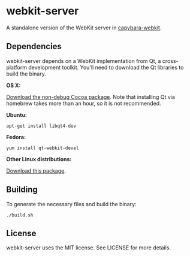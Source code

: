 # webkit-server

A standalone version of the WebKit server in [capybara-webkit](https://github.com/thoughtbot/capybara-webkit).

## Dependencies

webkit-server depends on a WebKit implementation from Qt, a cross-platform development toolkit. You'll need to download the Qt libraries to build the binary.

**OS X:**

[Download the non-debug Cocoa package](http://qt.nokia.com/downloads/qt-for-open-source-cpp-development-on-mac-os-x). Note that installing Qt via homebrew takes more than an hour, so it is not recommended.

**Ubuntu:**

    apt-get install libqt4-dev

**Fedora:**

    yum install qt-webkit-devel

**Other Linux distributions:**

[Download this package](http://qt.nokia.com/downloads/linux-x11-cpp).

## Building

To generate the necessary files and build the binary:

    ./build.sh

## License

webkit-server uses the MIT license. See LICENSE for more details.
